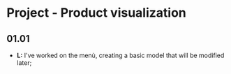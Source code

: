 # Project - Product visualization

## 01.01

- **L:** I've worked on the menù, creating a basic model that will be modified later;
